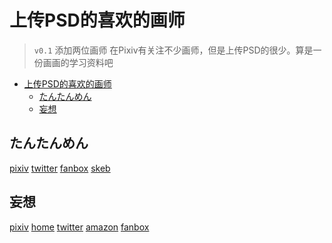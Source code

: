 # 上传PSD的喜欢的画师

> `v0.1` 添加两位画师
> 在Pixiv有关注不少画师，但是上传PSD的很少。算是一份画画的学习资料吧

- [上传PSD的喜欢的画师](#上传psd的喜欢的画师)
  - [たんたんめん](#たんたんめん)
  - [妄想](#妄想)

## たんたんめん

[pixiv](https://www.pixiv.net/en/users/188106)
[twitter](https://twitter.com/km170)
[fanbox](km170.fanbox.cc)
[skeb](skeb.jp/@km170)

## 妄想

[pixiv](https://www.pixiv.net/en/users/5852420)
[home](http://mtp.yu-yake.com)
[twitter](https://twitter.com/m_o_s_o)
[amazon](https://www.amazon.co.jp/-/e/B07G3C8H9W)
[fanbox](https://moso.fanbox.cc)